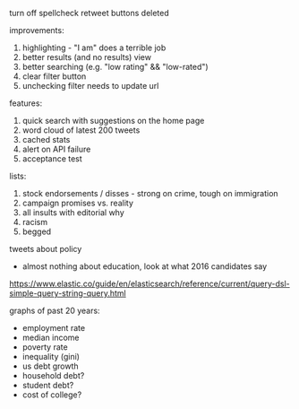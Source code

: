 turn off spellcheck
retweet buttons
deleted

improvements:
1. highlighting - "I am" does a terrible job
2. better results (and no results) view
3. better searching (e.g. "low rating" && "low-rated")
4. clear filter button
5. unchecking filter needs to update url

features:
1. quick search with suggestions on the home page
2. word cloud of latest 200 tweets
3. cached stats
4. alert on API failure
5. acceptance test

lists:
1. stock endorsements / disses - strong on crime, tough on immigration
2. campaign promises vs. reality
3. all insults with editorial why
4. racism
5. begged

tweets about policy
- almost nothing about education, look at what 2016 candidates say

https://www.elastic.co/guide/en/elasticsearch/reference/current/query-dsl-simple-query-string-query.html

graphs of past 20 years:
- employment rate
- median income
- poverty rate
- inequality (gini)
- us debt growth
- household debt?
- student debt?
- cost of college?
